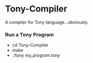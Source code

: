 # Tony-Compiler
A compiler for Tony language...obviously.

### Run a Tony Program
- cd Tony-Compiler
- make
- ./tony my_program.tony
